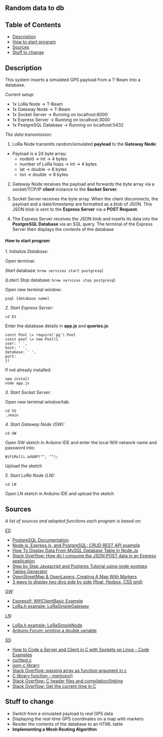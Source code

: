 ## Random data to db 

## Table of Contents

- [Description](#description)
- [How to start program](#how-to-start-program)
- [Sources](#sources)
- [Stuff to change](#stuff-to-change)

## Description

This system inserts a simulated GPS payload from a T-Beam into a database.

*Current setup:*
- 1x LoRa Node -> T-Beam 
- 1x Gateway Node -> T-Beam 
- 1x Socket Server -> Running on localhost:8000
- 1x Express Server -> Running on localhost:3000 
- 1x PostgreSQL Database -> Running on localhost:5432

*The data transmission:*
1. LoRa Node transmits random/simulated **payload** to the **Gateway Node**:

- Payload is a 24 byte array:
  - nodeId -> int -> 4 bytes
  - number of LoRa hops -> int -> 4 bytes
  - lat  -> double -> 8 bytes
  - lon -> double -> 8 bytes

2. Gateway Node receives the payload and forwards the byte array via a socket/TCP/IP **client** instance to the **Socket Server**.

3. Socket Server receives the byte array. When the client disconnects, the payload and a date/timestamp are formatted as a blob of JSON. This JSON blob is sent to the **Express Server** via a **POST Request**.

4. The Express Server receives the JSON blob and inserts its data into the **PostgreSQL Database** via an SQL query. The terminal of the Express Server then displays the contents of the database

#### How to start program 

*1. Initialize Database:*

Open terminal:

*Start* database: 
`brew services start postgresql`

(*Later*)
*Stop* database: 
`brew services stop postgresql`

Open new terminal window: 

`psql [database name]`

*2. Start Express Server:*

`cd ES`

Enter the database details in **app.js** and **queries.js**:

```
const Pool \= require('pg').Pool
const pool \= new Pool({
user: ' ',
host: ' ',
database: ' ',
port: 
}) 
```

If not already installed: 

```
npm install
node app.js
```

*3. Start Socket Server:*

Open new terminal window/tab: 

```
cd SS
./main
```

*4. Start Gateway Node (GW):*

`cd GW`

Open GW sketch in Arduino IDE and enter the local Wifi network name and password into: 

`WiFiMulti.addAP("", "");`

Upload the sketch 


*5. Start LoRa Node (LN):*

`cd LN`

Open LN sketch in Arduino IDE and upload the sketch


## Sources

*A list of sources and adopted functions each program is based on:*

*[ES](/ES):*
- [PostgreSQL Documentation](https://www.postgresql.org/docs/8.0/tutorial-arch.html)
- [Node.js, Express.js, and PostgreSQL: CRUD REST API example](https://blog.logrocket.com/nodejs-expressjs-postgresql-crud-rest-api-example/)
- [How To Display Data From MySQL Database Table In Node.Js](https://codingstatus.com/how-to-display-data-from-mysql-database-table-in-node-js/)
- [Stack Overflow: How do I consume the JSON POST data in an Express application](https://stackoverflow.com/questions/10005939/how-do-i-consume-the-json-post-data-in-an-express-application)
- [Step by Step Javascript and Postgres Tutorial using node-postges](https://www.youtube.com/watch?v=ufdHsFClAk0)
- [Tables Generator](https://www.tablesgenerator.com/html_tables)
- [OpenStreetMap & OpenLayers: Creating A Map With Markers](https://mediarealm.com.au/articles/openstreetmap-openlayers-map-markers/)
- [3 ways to display two divs side by side (float, flexbos, CSS grid)](https://coder-coder.com/display-divs-side-by-side/)


*[GW](/GW):*
- [Espressif: WifiClientBasic Example](https://github.com/espressif/arduino-esp32/blob/master/libraries/WiFi/examples/WiFiClientBasic/WiFiClientBasic.ino)
- [LoRa.h example: LoRaSimpleGateway](https://github.com/sandeepmistry/arduino-LoRa/blob/master/examples/LoRaSimpleGateway/LoRaSimpleGateway.ino)

*[LN](/LN):*
- [LoRa.h example: LoRaSimpleNode](https://github.com/sandeepmistry/arduino-LoRa/blob/master/examples/LoRaSimpleNode/LoRaSimpleNode.ino)
- [Arduino Forum: printing a double variable](https://forum.arduino.cc/index.php?topic=44216.0)

*[SS](/SS):*
- [How to Code a Server and Client in C with Sockets on Linux - Code Examples](https://www.binarytides.com/server-client-example-c-sockets-linux/)
- [curltest.c](https://gist.github.com/amichaelgrant/080ecdc254fc551c8f6f)
- [json-c library](https://github.com/json-c/json-c)
- [Stack Overflow: passing array as function argument in c](https://stackoverflow.com/questions/35699808/passing-array-as-function-argument-c)
- [C library function - memcpy()](https://www.tutorialspoint.com/c_standard_library/c_function_memcpy.htm)
- [Stack Overflow: C header files and compilation/linking](https://stackoverflow.com/questions/18548157/c-header-files-and-compilation-linking)
- [Stack Overflow: Get the current time in C](https://stackoverflow.com/a/18635954)

## Stuff to change

- Switch from a simulated payload to *real* GPS data
- Displaying the real-time GPS coordinates on a map with markers 
- Render the contents of the database to an HTML table
- **Implementing a Mesh Routing Algorithm**
